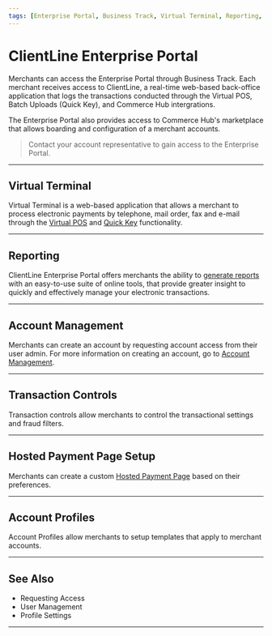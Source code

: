 ```yaml
---
tags: [Enterprise Portal, Business Track, Virtual Terminal, Reporting, Settings]
---
```


# ClientLine Enterprise Portal

Merchants can access the Enterprise Portal through Business Track. Each merchant receives access to ClientLine, a real-time web-based back-office application that logs the transactions conducted through the Virtual POS, Batch Uploads (Quick Key), and Commerce Hub intergrations. 

The Enterprise Portal also provides access to Commerce Hub's marketplace that allows boarding and configuration of a merchant accounts. 

<!-- info -->
> Contact your account representative to gain access to the Enterprise Portal.

---

## Virtual Terminal

Virtual Terminal is a web-based application that allows a merchant to process electronic payments by telephone, mail order, fax and e-mail through the [Virtual POS](?path=docs/Resources/Guides/Enterprise-Portal/Virtual-Terminal.md) and [Quick Key](?path=docs/Resources/Guides/Enterprise-Portal/Quick-Key.md) functionality.

---

## Reporting

ClientLine Enterprise Portal offers merchants the ability to [generate reports](?path=docs/Resources/Guides/Enterprise-Portal/Reporting.md) with an easy-to-use suite of online tools, that provide greater insight to quickly and effectively manage your electronic transactions.

---

## Account Management

Merchants can create an account by requesting account access from their user admin. For more information on creating an account, go to [Account Management](?path=docs/Resources/Guides/Enterprise-Portal/Account-Management.md).

---

## Transaction Controls

Transaction controls allow merchants to control the transactional settings and fraud filters.

---

## Hosted Payment Page Setup

Merchants can create a custom [Hosted Payment Page](?pagedocs/Online-Mobile-Digital/Hosted-Payment-Page/Hosted-Payment-Page.md) based on their preferences.

---
## Account Profiles 

Account Profiles allow merchants to setup templates that apply to merchant accounts.


---

## See Also

- Requesting Access
- User Management
- Profile Settings

---

